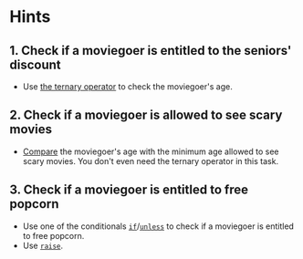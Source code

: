# Hints

## 1. Check if a moviegoer is entitled to the seniors' discount

- Use [the ternary operator][doc-ternary] to check the moviegoer's age.

## 2. Check if a moviegoer is allowed to see scary movies

- [Compare][doc-integer-gtoe] the moviegoer's age with the minimum age allowed to see scary movies. You don't even need the ternary operator in this task.

## 3. Check if a moviegoer is entitled to free popcorn

- Use one of the conditionals [`if`][doc-if]/[`unless`][doc-unless] to check if a moviegoer is entitled to free popcorn.
- Use [`raise`][doc-raise].

[doc-ternary]: https://ruby-doc.org/core-2.7.1/doc/syntax/control_expressions_rdoc.html#label-Ternary+if
[doc-if]: https://ruby-doc.org/core-2.7.2/doc/syntax/control_expressions_rdoc.html#label-if+Expression
[doc-unless]: https://ruby-doc.org/core-2.7.2/doc/syntax/control_expressions_rdoc.html#label-unless+Expression 
[doc-raise]: https://ruby-doc.org/core-2.7.1/Kernel.html#method-i-raise
[doc-integer-gtoe]: https://ruby-doc.org/core-2.7.1/Integer.html#method-i-3E-3D